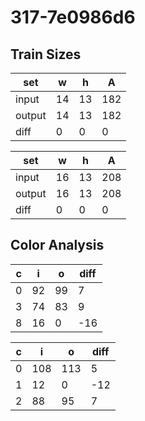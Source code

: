 # 317-7e0986d6
## Train Sizes

|set|w|h|A|
|---|---|---|---|
|input|14|13|182|
|output|14|13|182|
|diff|0|0|0|


|set|w|h|A|
|---|---|---|---|
|input|16|13|208|
|output|16|13|208|
|diff|0|0|0|


## Color Analysis

|c|i|o|diff|
|---|---|---|---|
|0|92|99|7|
|3|74|83|9|
|8|16|0|-16|


|c|i|o|diff|
|---|---|---|---|
|0|108|113|5|
|1|12|0|-12|
|2|88|95|7|

